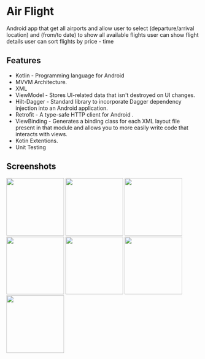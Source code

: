 
# Air Flight

Android app that get all airports and allow user to select (departure/arrival location) and (from/to date) to show all available flights 
user can show flight details 
user can sort flights by price - time 


## Features

- Kotlin - Programming language for Android
- MVVM Architecture.
- XML
- ViewModel - Stores UI-related data that isn't destroyed on UI changes.
- Hilt-Dagger - Standard library to incorporate Dagger dependency injection into an Android application.
- Retrofit - A type-safe HTTP client for Android .
- ViewBinding - Generates a binding class for each XML layout file present in that module and allows you to more easily write code that interacts with views.
- Kotin Extentions.
- Unit Testing


## Screenshots
<p float="left">
<img src="https://i.ibb.co/wJMnwB1/Whats-App-Image-2024-03-06-at-13-09-48-2.jpg" width="150">
<img src="https://i.ibb.co/1ff2qQb/Whats-App-Image-2024-03-06-at-13-09-48-1.jpg" width="150">
<img src="https://i.ibb.co/VH79VsN/Whats-App-Image-2024-03-06-at-13-09-48.jpg" width="150">
<img src="https://i.ibb.co/23hNVSD/Whats-App-Image-2024-03-06-at-13-09-47-2.jpg" width="150">
<img src="https://i.ibb.co/9rTyL9C/Whats-App-Image-2024-03-06-at-13-09-47-1.jpg" width="150">
<img src="https://i.ibb.co/Kr4Dd1g/Whats-App-Image-2024-03-06-at-13-09-47.jpg" width="150">
<img src="https://i.ibb.co/6mnzCcF/Whats-App-Image-2024-03-06-at-13-47-51.jpg" width="150">
</p>
